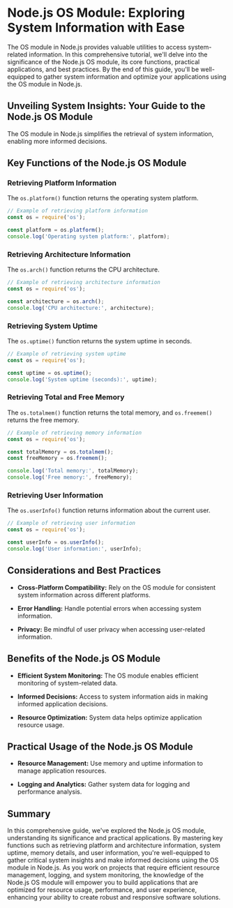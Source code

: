 # Node.js OS Module: Exploring System Information with Ease

The OS module in Node.js provides valuable utilities to access system-related information. In this comprehensive tutorial, we'll delve into the significance of the Node.js OS module, its core functions, practical applications, and best practices. By the end of this guide, you'll be well-equipped to gather system information and optimize your applications using the OS module in Node.js.

## Unveiling System Insights: Your Guide to the Node.js OS Module

The OS module in Node.js simplifies the retrieval of system information, enabling more informed decisions.

## Key Functions of the Node.js OS Module

### Retrieving Platform Information

The `os.platform()` function returns the operating system platform.

```javascript
// Example of retrieving platform information
const os = require('os');

const platform = os.platform();
console.log('Operating system platform:', platform);
```

### Retrieving Architecture Information

The `os.arch()` function returns the CPU architecture.

```javascript
// Example of retrieving architecture information
const os = require('os');

const architecture = os.arch();
console.log('CPU architecture:', architecture);
```

### Retrieving System Uptime

The `os.uptime()` function returns the system uptime in seconds.

```javascript
// Example of retrieving system uptime
const os = require('os');

const uptime = os.uptime();
console.log('System uptime (seconds):', uptime);
```

### Retrieving Total and Free Memory

The `os.totalmem()` function returns the total memory, and `os.freemem()` returns the free memory.

```javascript
// Example of retrieving memory information
const os = require('os');

const totalMemory = os.totalmem();
const freeMemory = os.freemem();

console.log('Total memory:', totalMemory);
console.log('Free memory:', freeMemory);
```

### Retrieving User Information

The `os.userInfo()` function returns information about the current user.

```javascript
// Example of retrieving user information
const os = require('os');

const userInfo = os.userInfo();
console.log('User information:', userInfo);
```

## Considerations and Best Practices

- **Cross-Platform Compatibility:** Rely on the OS module for consistent system information across different platforms.

- **Error Handling:** Handle potential errors when accessing system information.

- **Privacy:** Be mindful of user privacy when accessing user-related information.

## Benefits of the Node.js OS Module

- **Efficient System Monitoring:** The OS module enables efficient monitoring of system-related data.

- **Informed Decisions:** Access to system information aids in making informed application decisions.

- **Resource Optimization:** System data helps optimize application resource usage.

## Practical Usage of the Node.js OS Module

- **Resource Management:** Use memory and uptime information to manage application resources.

- **Logging and Analytics:** Gather system data for logging and performance analysis.

## Summary

In this comprehensive guide, we've explored the Node.js OS module, understanding its significance and practical applications. By mastering key functions such as retrieving platform and architecture information, system uptime, memory details, and user information, you're well-equipped to gather critical system insights and make informed decisions using the OS module in Node.js. As you work on projects that require efficient resource management, logging, and system monitoring, the knowledge of the Node.js OS module will empower you to build applications that are optimized for resource usage, performance, and user experience, enhancing your ability to create robust and responsive software solutions.